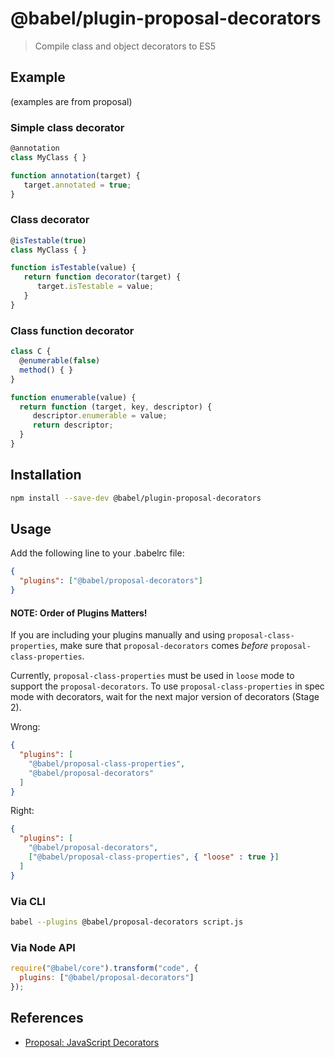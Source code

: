 # @babel/plugin-proposal-decorators

> Compile class and object decorators to ES5

## Example

(examples are from proposal)

### Simple class decorator

```js
@annotation
class MyClass { }

function annotation(target) {
   target.annotated = true;
}
```

### Class decorator

```js
@isTestable(true)
class MyClass { }

function isTestable(value) {
   return function decorator(target) {
      target.isTestable = value;
   }
}
```

### Class function decorator

```js
class C {
  @enumerable(false)
  method() { }
}

function enumerable(value) {
  return function (target, key, descriptor) {
     descriptor.enumerable = value;
     return descriptor;
  }
}
```

## Installation

```sh
npm install --save-dev @babel/plugin-proposal-decorators
```

## Usage

Add the following line to your .babelrc file:

```json
{
  "plugins": ["@babel/proposal-decorators"]
}
```

#### NOTE: Order of Plugins Matters!

If you are including your plugins manually and using `proposal-class-properties`, make sure that `proposal-decorators` comes *before* `proposal-class-properties`.

Currently, `proposal-class-properties` must be used in `loose` mode to support the `proposal-decorators`. To use `proposal-class-properties` in spec mode with decorators, wait for the next major version of decorators (Stage 2).

Wrong:

```json
{
  "plugins": [
    "@babel/proposal-class-properties",
    "@babel/proposal-decorators"
  ]
}
```

Right:

```json
{
  "plugins": [
    "@babel/proposal-decorators",
    ["@babel/proposal-class-properties", { "loose" : true }]
  ]
}
```

### Via CLI

```sh
babel --plugins @babel/proposal-decorators script.js
```

### Via Node API

```javascript
require("@babel/core").transform("code", {
  plugins: ["@babel/proposal-decorators"]
});
```

## References

* [Proposal: JavaScript Decorators](https://github.com/wycats/javascript-decorators/blob/master/README.md)
